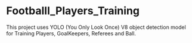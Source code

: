 # Footballl_Players_Training
 This project uses YOLO (You Only Look Once) V8 object detection model for Training Players, GoalKeepers, Referees and Ball.
